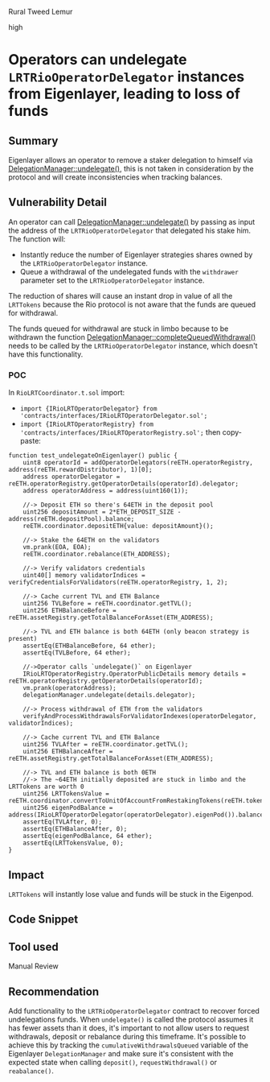 Rural Tweed Lemur

high

# Operators can undelegate `LRTRioOperatorDelegator` instances from Eigenlayer, leading to loss of funds

## Summary
Eigenlayer allows an operator to remove a staker delegation to himself via [DelegationManager::undelegate()](https://github.com/Layr-Labs/eigenlayer-contracts/blob/v0.2.1-goerli-m2/src/contracts/core/DelegationManager.sol#L211), this is not taken in consideration by the protocol and will create inconsistencies when tracking balances.

## Vulnerability Detail
An operator can call [DelegationManager::undelegate()](https://github.com/Layr-Labs/eigenlayer-contracts/blob/v0.2.1-goerli-m2/src/contracts/core/DelegationManager.sol#L211) by passing as input the address of the `LRTRioOperatorDelegator` that delegated his stake him. The function will:
- Instantly reduce the number of Eigenlayer strategies shares owned by the `LRTRioOperatorDelegator` instance.
- Queue a withdrawal of the undelegated funds with the `withdrawer` parameter set to the `LRTRioOperatorDelegator` instance.

The reduction of shares will cause an instant drop in value of all the `LRTTokens` because the Rio protocol is not aware that the funds are queued for withdrawal.

The funds queued for withdrawal are stuck in limbo because to be withdrawn the function [DelegationManager::completeQueuedWithdrawal()](https://github.com/Layr-Labs/eigenlayer-contracts/blob/v0.2.1-goerli-m2/src/contracts/core/DelegationManager.sol#L305) needs to be called by the `LRTRioOperatorDelegator` instance, which doesn't have this functionality.

### POC
In `RioLRTCoordinator.t.sol` import:
- `import {IRioLRTOperatorDelegator} from 'contracts/interfaces/IRioLRTOperatorDelegator.sol';` 
-  `import {IRioLRTOperatorRegistry} from 'contracts/interfaces/IRioLRTOperatorRegistry.sol';`
then copy-paste:
```solidity
function test_undelegateOnEigenlayer() public {
    uint8 operatorId = addOperatorDelegators(reETH.operatorRegistry, address(reETH.rewardDistributor), 1)[0];
    address operatorDelegator = reETH.operatorRegistry.getOperatorDetails(operatorId).delegator;
    address operatorAddress = address(uint160(1));

    //-> Deposit ETH so there's 64ETH in the deposit pool
    uint256 depositAmount = 2*ETH_DEPOSIT_SIZE - address(reETH.depositPool).balance;
    reETH.coordinator.depositETH{value: depositAmount}();

    //-> Stake the 64ETH on the validators
    vm.prank(EOA, EOA);
    reETH.coordinator.rebalance(ETH_ADDRESS);

    //-> Verify validators credentials
    uint40[] memory validatorIndices = verifyCredentialsForValidators(reETH.operatorRegistry, 1, 2);

    //-> Cache current TVL and ETH Balance
    uint256 TVLBefore = reETH.coordinator.getTVL();
    uint256 ETHBalanceBefore = reETH.assetRegistry.getTotalBalanceForAsset(ETH_ADDRESS);

    //-> TVL and ETH balance is both 64ETH (only beacon strategy is present)
    assertEq(ETHBalanceBefore, 64 ether);
    assertEq(TVLBefore, 64 ether);

    //->Operator calls `undelegate()` on Eigenlayer
    IRioLRTOperatorRegistry.OperatorPublicDetails memory details = reETH.operatorRegistry.getOperatorDetails(operatorId);
    vm.prank(operatorAddress);
    delegationManager.undelegate(details.delegator);

    //-> Process withdrawal of ETH from the validators
    verifyAndProcessWithdrawalsForValidatorIndexes(operatorDelegator, validatorIndices);

    //-> Cache current TVL and ETH Balance
    uint256 TVLAfter = reETH.coordinator.getTVL();
    uint256 ETHBalanceAfter = reETH.assetRegistry.getTotalBalanceForAsset(ETH_ADDRESS);
    
    //-> TVL and ETH balance is both 0ETH
    //-> The ~64ETH initially deposited are stuck in limbo and the LRTTokens are worth 0
    uint256 LRTTokensValue = reETH.coordinator.convertToUnitOfAccountFromRestakingTokens(reETH.token.balanceOf(address(this)));
    uint256 eigenPodBalance = address(IRioLRTOperatorDelegator(operatorDelegator).eigenPod()).balance;
    assertEq(TVLAfter, 0);
    assertEq(ETHBalanceAfter, 0);
    assertEq(eigenPodBalance, 64 ether);
    assertEq(LRTTokensValue, 0);
}
```
## Impact
 `LRTTokens` will instantly lose value and funds will be stuck in the Eigenpod.

## Code Snippet

## Tool used

Manual Review

## Recommendation
Add functionality to the `LRTRioOperatorDelegator` contract to recover forced undelegations funds. When `undelegate()` is called the protocol assumes it has fewer assets than it does, it's important to not allow users to request withdrawals, deposit or rebalance during this timeframe. It's possible to achieve this by tracking the `cumulativeWithdrawalsQueued` variable of the Eigenlayer `DelegationManager` and make sure it's consistent with the expected state when calling `deposit()`, `requestWithdrawal()` or `reabalance()`.
